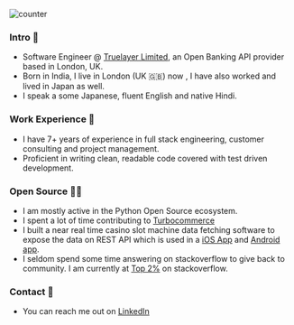 ![counter](https://ens582o2g1aixgc.m.pipedream.net)

### Intro 👋 
- Software Engineer @ [Truelayer Limited](https://truelayer.com), an Open Banking API provider based in London, UK.
- Born in India, I live in London (UK 🇬🇧) now , I have also worked and lived in Japan as well. 
- I speak a some Japanese, fluent English and native Hindi. 

### Work Experience 💪 
- I have 7+ years of experience in full stack engineering, customer consulting and project management.
- Proficient in writing clean, readable code covered with test driven development.

### Open Source 👨‍💻 
- I am mostly active in the Python Open Source ecosystem.
- I spent a lot of time contributing to [Turbocommerce](https://github.com/ashdaily/turbocommerce)
- I built a near real time casino slot machine data fetching software to expose the data on REST API which is used in a [iOS App](https://tamakoshiapp.com/ios.downloads) and [Android app](https://tamakoshiapp.com/android.downloads).
- I seldom spend some time answering on stackoverflow to give back to community. I am currently at [Top 2%](https://stackoverflow.com/users/3753776/ash-singh) on stackoverflow.

### Contact 🤝
- You can reach me out on [LinkedIn](https://www.linkedin.com/in/ashisawesome/) 

